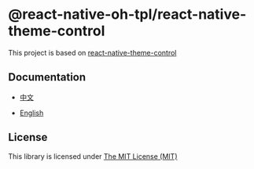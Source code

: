 # @react-native-oh-tpl/react-native-theme-control

This project is based on [react-native-theme-control](https://github.com/react-native-oh-library/react-native-theme-control)

## Documentation

- [中文](https://gitee.com/react-native-oh-library/usage-docs/blob/master/zh-cn/react-native-theme-control.md)

- [English](https://gitee.com/react-native-oh-library/usage-docs/blob/master/en/react-native-theme-control.md)

## License

This library is licensed under [The MIT License (MIT)](https://github.com/vonovak/react-native-theme-control/blob/main/LICENSE)

